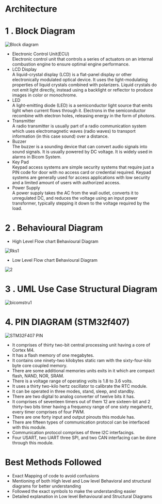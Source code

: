# Architecture
# 1 . Block Diagram



 ![Block diagram](https://user-images.githubusercontent.com/55775183/157879751-45b1ef41-d842-4bf4-baba-526e34860a17.png)
 - Electronic Control Unit(ECU)         
    Electronic control unit that controls a series of actuators on an internal combustion engine to ensure optimal engine performance.
 - LCD Display  
   A liquid-crystal display (LCD) is a flat-panel display or other electronically modulated optical device.
   It uses the light-modulating properties of liquid crystals combined with polarizers. Liquid crystals do not emit light directly, instead using a backlight or reflector to      produce images in color or monochrome.
- LED  
   A light-emitting diode (LED) is a semiconductor light source that emits light when current flows through it. 
   Electrons in the semiconductor recombine with electron holes, releasing energy in the form of photons.
- Transmitter                 
   A radio transmitter is usually part of a radio communication system which uses electromagnetic waves (radio waves) to transport information (in this case sound) over a         distance.
- Buzzer                 
  The buzzer is a sounding device that can convert audio signals into sound signals. It is usually powered by DC voltage. It is widely used in alarms in Bicom System.
- Key Pad                                                
  Keypad access systems are simple security systems that require just a PIN code for door with no access card or credential required. Keypad systems are generally   used for     access applications with low security and a limited amount of users with authorized access.
- Power Supply           
  A power supply takes the AC from the wall outlet, converts it to unregulated DC, and reduces the voltage using an input power transformer, typically stepping it down to the     voltage required by the load.
 
 
 
 
 
 # 2 . Behavioural Diagram
- High Level Flow chart Behavioural Diagram






![Rks1](https://user-images.githubusercontent.com/55775183/157886509-ff306ee9-4fbf-4486-a9d0-a05170872484.png)



- Low Level Flow chart Behavioural Diagram






![2](https://user-images.githubusercontent.com/55775183/157886584-1c88f8d0-4d59-4a9d-9c7d-1bcbe9a20d1c.png)




# 3 . UML Use Case Structural Diagram

![bicomstru1](https://user-images.githubusercontent.com/55775183/157886677-dfd01d3e-f8b3-4110-9c96-b91115dbac54.png)

# 4. PIN DIAGRAM (STM32f407)

![STM32F407 PIN](https://user-images.githubusercontent.com/98824269/157914502-ba986355-c47d-46f1-8ce1-63b2f5a24f2a.png)

* It comprises of thirty two-bit central processing unit having a core of Cortex M4.
* It has a flash memory of one megabytes.
* It contains one ninety-two kilobytes static ram with the sixty-four-kilo byte core coupled memory.
* There are some additional memories units exits in it which are compact flash, NAND, NOR, SRAM.
* There is a voltage range of operating volts is 1.8 to 3.6 volts.
* It uses a thirty two-kilo hertz oscillator to calibrate the RTC module.
* It can be operated in three modes, stand, sleep, and standby.
* There are two digital to analog converter of twelve bits it has.
* It comprises of seventeen timers out of them 12 are sixteen-bit and 2 thirty-two bits timer having a frequency range of one sixty megahertz, every timer comprises of four PWM.
* There are one forty input and output pinouts this module has.
* There are fifteen types of communication protocol can be interfaced with this module.
* Communication protocol comprises of three I2C interfacings.
* Four USART, two UART three SPI, and two CAN interfacing can be done through this module.

# Best Methods Followed
* Exact Mapping of code to avoid confusions
* Mentioning of both High level and Low level Behavioral and structural diagrams for better understanding
* Followed the exact symbols to make the understanding easier
* Detailed explanation in Low level Behavioural and Structural Diagrams
